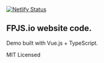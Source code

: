[![Netlify Status](https://api.netlify.com/api/v1/badges/daf2727c-c877-4b47-8c3e-5eecda06559b/deploy-status)](https://app.netlify.com/sites/fpjs/deploys)


## FPJS.io website code. 

Demo built with Vue.js + TypeScript.

MIT Licensed
